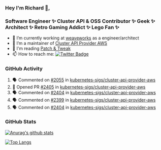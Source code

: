 ### Hey I'm Richard 👋, 

<h3 align="left">Software Engineer ✨ Cluster API & OSS Contributor ✨ Geek ✨ Architect ✨ Retro Gaming Addict ✨ Lego Fan ✨</h3>

- 🔭 I’m currently working at [weaveworks](https://github.com/weaveworks) as a engineer/architect
- 👯 I’m a maintainer of [Cluster API Provider AWS](https://github.com/kubernetes-sigs/cluster-api-provider-aws)
- 💬 I'm reading [Patch & Tweak](https://bjooks.com/products/patch-tweak-exploring-modular-synthesis)
- 📫 How to reach me: [![Twitter Badge](https://img.shields.io/badge/-@fruit_case-00acee?style=flat&logo=Twitter&logoColor=white)](https://twitter.com/intent/follow?screen_name=fruit_case "Follow on Twitter")

### GitHub Activity 

<!--START_SECTION:activity-->
1. 🗣 Commented on [#2055](https://github.com/kubernetes-sigs/cluster-api-provider-aws/issues/2055) in [kubernetes-sigs/cluster-api-provider-aws](https://github.com/kubernetes-sigs/cluster-api-provider-aws)
2. 💪 Opened PR [#2405](https://github.com/kubernetes-sigs/cluster-api-provider-aws/pull/2405) in [kubernetes-sigs/cluster-api-provider-aws](https://github.com/kubernetes-sigs/cluster-api-provider-aws)
3. 🗣 Commented on [#2404](https://github.com/kubernetes-sigs/cluster-api-provider-aws/issues/2404) in [kubernetes-sigs/cluster-api-provider-aws](https://github.com/kubernetes-sigs/cluster-api-provider-aws)
4. 🗣 Commented on [#2399](https://github.com/kubernetes-sigs/cluster-api-provider-aws/issues/2399) in [kubernetes-sigs/cluster-api-provider-aws](https://github.com/kubernetes-sigs/cluster-api-provider-aws)
5. 🗣 Commented on [#2404](https://github.com/kubernetes-sigs/cluster-api-provider-aws/issues/2404) in [kubernetes-sigs/cluster-api-provider-aws](https://github.com/kubernetes-sigs/cluster-api-provider-aws)
<!--END_SECTION:activity-->

### GitHub Stats

[![Anurag's github stats](https://github-readme-stats.vercel.app/api?username=richardcase&count_private=true&show_icons=true)](https://github.com/anuraghazra/github-readme-stats)

[![Top Langs](https://github-readme-stats.vercel.app/api/top-langs/?username=richardcase&hide=html&layout=compact)](https://github.com/anuraghazra/github-readme-stats)
